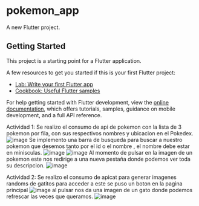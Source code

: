 # pokemon_app

A new Flutter project.

## Getting Started

This project is a starting point for a Flutter application.

A few resources to get you started if this is your first Flutter project:

- [Lab: Write your first Flutter app](https://docs.flutter.dev/get-started/codelab)
- [Cookbook: Useful Flutter samples](https://docs.flutter.dev/cookbook)

For help getting started with Flutter development, view the
[online documentation](https://docs.flutter.dev/), which offers tutorials,
samples, guidance on mobile development, and a full API reference.

Actividad 1:
Se realizo el consumo de api de pokemon con la lista de 3 pokemon por fila, con sus respectivos nombres y ubicacion en el Pokedex.
![image](https://github.com/user-attachments/assets/3cb74f91-7d90-49ef-a646-af41b620928c)
Se implemento una barra de busqueda para buscar a nuestro pokemon que desemos tanto por el id o el nombre , el nombre debe estar en minisculas.
![image](https://github.com/user-attachments/assets/74b1bbba-ada1-420e-8269-e828afff6807)
![image](https://github.com/user-attachments/assets/585f4825-2fbb-4cf8-b884-6dbbb95ce628)
Al momento de pulsar en la imagen de un pokemon este nos redirige a una nueva pestaña donde podemos ver toda su descripcion.
![image](https://github.com/user-attachments/assets/d13f3746-2a9e-43df-b40b-6b00f5fed52b)

Actividad 2:
Se realizo el consumo de apicat para generar imagenes randoms de gatitos para acceder a este se puso un boton en la pagina principal
![image](https://github.com/user-attachments/assets/3ff10bda-7bb8-4be5-bb96-0fefc5030be2)
al pulsar nos da una imagen de un gato donde podemos refrescar las veces que queramos.
![image](https://github.com/user-attachments/assets/c4e91533-4896-4bf3-840a-8d47d12aeecf)





